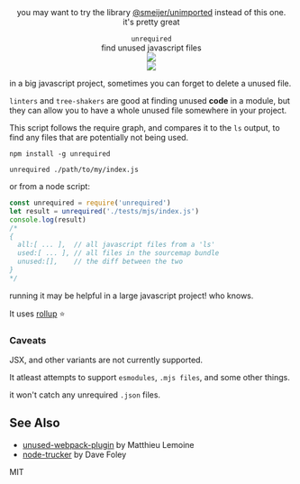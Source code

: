 <div align="center">
  you may want to try the library <a href="https://github.com/smeijer/unimported">@smeijer/unimported</a> instead of this one.
  <div>it's pretty great</div>
</div>
<!-- spacer -->
<img height="15px" src="https://user-images.githubusercontent.com/399657/68221862-17ceb980-ffb8-11e9-87d4-7b30b6488f16.png"/>


<div align="center">

  <div><code>unrequired</code></div>
  <div>find unused javascript files</div>
  <div><img src="https://cloud.githubusercontent.com/assets/399657/23590290/ede73772-01aa-11e7-8915-181ef21027bc.png" /></div>

  <a href="https://npmjs.org/package/unrequired">
    <img src="https://img.shields.io/npm/v/unrequired.svg?style=flat-square" />
  </a>
</div>

in a big javascript project, sometimes you can forget to delete a unused file.

`linters` and `tree-shakers` are good at finding unused **code** in a module, but they can allow you to have a whole unused file somewhere in your project.

This script follows the require graph, and compares it to the `ls` output, to find any files that are potentially not being used.

`npm install -g unrequired`

`unrequired ./path/to/my/index.js`

or from a node script:
```js
const unrequired = require('unrequired')
let result = unrequired('./tests/mjs/index.js')
console.log(result)
/*
{
  all:[ ... ],  // all javascript files from a 'ls'
  used:[ ... ], // all files in the sourcemap bundle
  unused:[],    // the diff between the two
}
*/
```

running it may be helpful in a large javascript project! who knows.

It uses [rollup](https://rollupjs.org) ⭐️

### Caveats
JSX, and other variants are not currently supported.

It atleast attempts to support `esmodules`, `.mjs files`, and some other things.

it won't catch any unrequired `.json` files.

## See Also
* [unused-webpack-plugin](https://github.com/MatthieuLemoine/unused-webpack-plugin) by Matthieu Lemoine
* [node-trucker](https://github.com/davidmfoley/node-trucker) by Dave Foley

MIT
